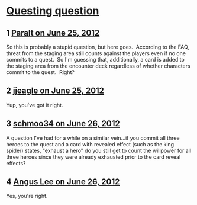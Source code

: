 # [Questing question](https://community.fantasyflightgames.com/topic/66505-questing-question/)

## 1 [Paralt on June 25, 2012](https://community.fantasyflightgames.com/topic/66505-questing-question/?do=findComment&comment=649109)

So this is probably a stupid question, but here goes.  According to the FAQ, threat from the staging area still counts against the players even if no one commits to a quest.  So I'm guessing that, additionally, a card is added to the staging area from the encounter deck regardless of whether characters commit to the quest.  Right?

## 2 [jjeagle on June 25, 2012](https://community.fantasyflightgames.com/topic/66505-questing-question/?do=findComment&comment=649116)

Yup, you've got it right.

## 3 [schmoo34 on June 26, 2012](https://community.fantasyflightgames.com/topic/66505-questing-question/?do=findComment&comment=649887)

A question I've had for a while on a similar vein…if you commit all three heroes to the quest and a card with revealed effect (such as the king spider) states, "exhaust a hero" do you still get to count the willpower for all three heroes since they were already exhausted prior to the card reveal effects?

## 4 [Angus Lee on June 26, 2012](https://community.fantasyflightgames.com/topic/66505-questing-question/?do=findComment&comment=649892)

Yes, you're right.

